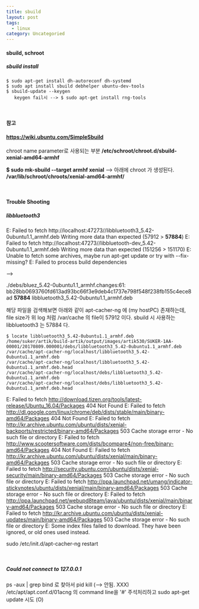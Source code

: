```yaml
---
title: sbuild
layout: post
tags:
  - linux
category: Uncategoried
---
```

#### sbuild, schroot

##### sbuild install
```
$ sudo apt-get install dh-autoreconf dh-systemd
$ sudo apt install sbuild debhelper ubuntu-dev-tools
$ sbuild-update --keygen
   keygen fail시 --> $ sudo apt-get install rng-tools
```

<br>

#### 참고
#### **https://wiki.ubuntu.com/SimpleSbuild**

chroot name parameter로 사용되는 부분
**/etc/schroot/chroot.d/sbuild-xenial-amd64-armhf**

**$ sudo mk-sbuild --target armhf xenial**
--> 아래에 chroot 가 생성된다.
**/var/lib/schroot/chroots/xenial-amd64-armhf/**

<br>

#### Trouble Shooting
##### libbluetooth3
E: Failed to fetch http://localhost:47273//libbluetooth3_5.42-0ubuntu1.1_armhf.deb  Writing more data than expected (57912 > **57884**)
E: Failed to fetch http://localhost:47273//libbluetooth-dev_5.42-0ubuntu1.1_armhf.deb  Writing more data than expected (151256 > 151170)
E: Unable to fetch some archives, maybe run apt-get update or try with --fix-missing?
E: Failed to process build dependencies

-->

./debs/bluez_5.42-0ubuntu1.1_armhf.changes:61: bb28bb0693760fd613ad93bc66f3e9deb4c1737e798f548f238fb155c4ece8ad **57884** libbluetooth3_5.42-0ubuntu1.1_armhf.deb

해당 파일을 검색해보면 아래와 같이 apt-cacher-ng 에 (my hostPC) 존재하는데, 
file size가 위 log 처럼 /var/cache 의 file이 57912 이다. sbuild 시 사용하는 libbluetooth3 는 57884 다.
```
$ locate libbluetooth3_5.42-0ubuntu1.1_armhf.deb
/home/suker/artik/build-artik/output/images/artik530/SUKER-1AA-00001/20170809.000001/debs/libbluetooth3_5.42-0ubuntu1.1_armhf.deb
/var/cache/apt-cacher-ng/localhost/libbluetooth3_5.42-0ubuntu1.1_armhf.deb
/var/cache/apt-cacher-ng/localhost/libbluetooth3_5.42-0ubuntu1.1_armhf.deb.head
/var/cache/apt-cacher-ng/localhost/debs/libbluetooth3_5.42-0ubuntu1.1_armhf.deb
/var/cache/apt-cacher-ng/localhost/debs/libbluetooth3_5.42-0ubuntu1.1_armhf.deb.head
```

E: Failed to fetch http://download.tizen.org/tools/latest-release/Ubuntu_16.04/Packages  404  Not Found
E: Failed to fetch http://dl.google.com/linux/chrome/deb/dists/stable/main/binary-amd64/Packages  404  Not Found
E: Failed to fetch http://kr.archive.ubuntu.com/ubuntu/dists/xenial-backports/restricted/binary-amd64/Packages  503  Cache storage error - No such file or directory
E: Failed to fetch http://www.scootersoftware.com/dists/bcompare4/non-free/binary-amd64/Packages  404  Not Found
E: Failed to fetch http://kr.archive.ubuntu.com/ubuntu/dists/xenial/main/binary-amd64/Packages  503  Cache storage error - No such file or directory
E: Failed to fetch http://security.ubuntu.com/ubuntu/dists/xenial-security/main/binary-amd64/Packages  503  Cache storage error - No such file or directory
E: Failed to fetch http://ppa.launchpad.net/umang/indicator-stickynotes/ubuntu/dists/xenial/main/binary-amd64/Packages  503  Cache storage error - No such file or directory
E: Failed to fetch http://ppa.launchpad.net/webupd8team/java/ubuntu/dists/xenial/main/binary-amd64/Packages  503  Cache storage error - No such file or directory
E: Failed to fetch http://kr.archive.ubuntu.com/ubuntu/dists/xenial-updates/main/binary-amd64/Packages  503  Cache storage error - No such file or directory
E: Some index files failed to download. They have been ignored, or old ones used instead.

sudo /etc/init.d/apt-cacher-ng restart

<br>

##### Could not connect to 127.0.0.1
 ps -aux | grep bind  로 찾아서 pid kill  (--> 안됨. XXX)
 /etc/apt/apt.conf.d/01acng 의 command line을 '#' 주석처리하고 sudo apt-get update 시도 (O)
 

